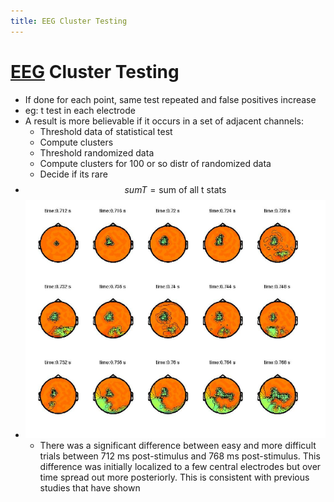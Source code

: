 ```yaml
---
title: EEG Cluster Testing
---
```


# [EEG](EEG.md) Cluster Testing
- If done for each point, same test repeated and false positives increase
- eg: t test in each electrode
- A result is more believable if it occurs in a set of adjacent channels:  
	- Threshold data of statistical test  
	- Compute clusters  
	- Threshold randomized data  
	- Compute clusters for 100 or so distr of randomized data
	- Decide if its rare
- $$sumT = \text{sum of all t stats}$$
- ![im](assets/Pasted%20Image%2020220502155613.png)
	- There was a significant difference between easy and more difficult trials between 712 ms post-stimulus and 768 ms post-stimulus. This difference was initially localized to a few central electrodes but over time spread out more posteriorly. This is consistent with previous studies that have shown


























































































